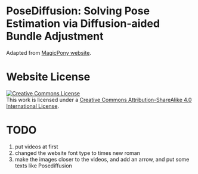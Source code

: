 # PoseDiffusion: Solving Pose Estimation via Diffusion-aided Bundle Adjustment

Adapted from [MagicPony website](https://3dmagicpony.github.io).

# Website License
<a rel="license" href="http://creativecommons.org/licenses/by-sa/4.0/"><img alt="Creative Commons License" style="border-width:0" src="https://i.creativecommons.org/l/by-sa/4.0/88x31.png" /></a><br />This work is licensed under a <a rel="license" href="http://creativecommons.org/licenses/by-sa/4.0/">Creative Commons Attribution-ShareAlike 4.0 International License</a>.




# TODO
1. put videos at first
2. changed the website font type to times new roman
3. make the images closer to the videos, and add an arrow, and put some texts like Posediffusion

